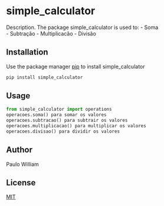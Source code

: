 # simple_calculator

Description. 
The package simple_calculator is used to:
	- Soma	
	- Subtração 
	- Multiplicacão
	- Divisão

## Installation

Use the package manager [pip](https://pip.pypa.io/en/stable/) to install simple_calculator

```bash
pip install simple_calculator
```

## Usage

```python
from simple_calculator import operations
operacoes.soma() para somar os valores
operacoes.subtracao() para subtrair os valores
operacoes.multiplicacao() para multiplicar os valores
operacoes.divisao() para dividir os valores
```

## Author
Paulo William

## License
[MIT](https://choosealicense.com/licenses/mit/)